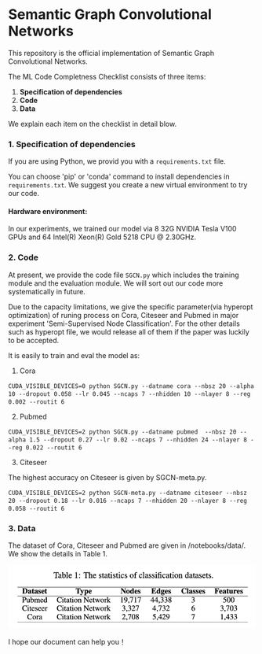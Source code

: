 # Semantic Graph Convolutional Networks

This repository is the official implementation of Semantic Graph Convolutional Networks.

The ML Code Completness Checklist consists of three items:

1. **Specification of dependencies**
2. **Code**
3. **Data**

We explain each item on the checklist in detail blow. 

### 1. Specification of dependencies

If you are using Python, we provid you with a `requirements.txt` file.

You can choose 'pip' or 'conda' command to install dependencies in `requirements.txt`. We suggest you create a new virtual environment to try our code.

#### Hardware environment:
In our experiments, we trained our model via 8 32G NVIDIA Tesla V100 GPUs and 64 Intel(R) Xeon(R) Gold 5218 CPU @ 2.30GHz. 

### 2. Code

At present, we provide the code file `SGCN.py` which includes the training module and the evaluation module. We will sort out our code more systematically in future.

Due to the capacity limitations, we give the specific parameter(via hyperopt optimization) of runing process on Cora, Citeseer and Pubmed in major experiment 'Semi-Supervised Node Classification'. For the other details such as hyperopt file, we would release all of them if the paper was luckily to be accepted.

It is easily to train and eval the model as:

1) Cora
````
CUDA_VISIBLE_DEVICES=0 python SGCN.py --datname cora --nbsz 20 --alpha 10 --dropout 0.058 --lr 0.045 --ncaps 7 --nhidden 10 --nlayer 8 --reg 0.002 --routit 6
````

2) Pubmed
````
CUDA_VISIBLE_DEVICES=2 python SGCN.py --datname pubmed  --nbsz 20 --alpha 1.5 --dropout 0.27 --lr 0.02 --ncaps 7 --nhidden 24 --nlayer 8 --reg 0.022 --routit 6
````

3) Citeseer

The highest accuracy on Citeseer is given by SGCN-meta.py.
````
CUDA_VISIBLE_DEVICES=2 python SGCN-meta.py --datname citeseer --nbsz 20 --dropout 0.18 --lr 0.016 --ncaps 7 --nhidden 20 --nlayer 8 --reg 0.058 --routit 6
````

### 3. Data

The dataset of Cora, Citeseer and Pubmed are given in /notebooks/data/. We show the details in Table 1.

![avatar](/dataset_info.png)

I hope our document can help you！
